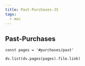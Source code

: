 ```yaml
---
title: Past-Purchases-JS
tags:
  - moc
---
```


## Past-Purchases

```dataviewjs
const pages = '#purchases/past'

dv.list(dv.pages(pages).file.link)
```